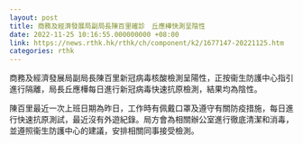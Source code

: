 ```yaml
---
layout: post
title: 商務及經濟發展局副局長陳百里確診　丘應樺快測呈陰性
date: 2022-11-25 10:16:55.000000000 +08:00
link: https://news.rthk.hk/rthk/ch/component/k2/1677147-20221125.htm
categories: rthk
---
```


商務及經濟發展局副局長陳百里新冠病毒核酸檢測呈陽性，正按衞生防護中心指引進行隔離，局長丘應樺每日進行新冠病毒快速抗原檢測，結果均為陰性。

陳百里最近一次上班日期為昨日，工作時有佩戴口罩及遵守有關防疫措施，每日進行快速抗原測試，最近沒有外遊紀錄。局方會為相關辦公室進行徹底清潔和消毒，並遵照衞生防護中心的建議，安排相關同事接受檢測。
